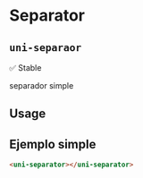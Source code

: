 Separator
===================
`uni-separaor`
---
:white_check_mark: Stable

separador simple

## Usage

## Ejemplo simple

```html
<uni-separator></uni-separator>
```
